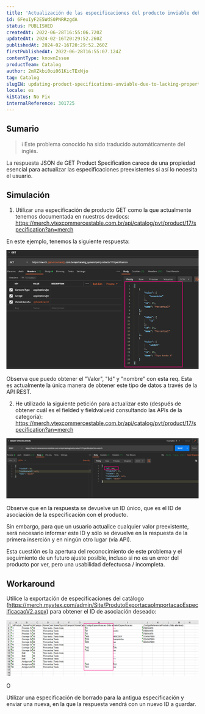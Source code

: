 ```yaml
---
title: 'Actualización de las especificaciones del producto inviable debido a la falta de propiedad en GET Resp. JSON'
id: 6FeuIyF2E5WdS0PNRRzgdA
status: PUBLISHED
createdAt: 2022-06-28T16:55:06.720Z
updatedAt: 2024-02-16T20:29:52.260Z
publishedAt: 2024-02-16T20:29:52.260Z
firstPublishedAt: 2022-06-28T16:55:07.124Z
contentType: knownIssue
productTeam: Catalog
author: 2mXZkbi0oi061KicTExNjo
tag: Catalog
slugEN: updating-product-specifications-unviable-due-to-lacking-property-on-get-resp-json
locale: es
kiStatus: No Fix
internalReference: 301725
---
```


## Sumario

>ℹ️ Este problema conocido ha sido traducido automáticamente del inglés.

La respuesta JSON de GET Product Specification carece de una propiedad esencial para actualizar las especificaciones preexistentes si así lo necesita el usuario.

## Simulación

1) Utilizar una especificación de producto GET como la que actualmente tenemos documentada en nuestros devdocs: https://merch.vtexcommercestable.com.br/api/catalog/pvt/product/17/specification?an=merch

En este ejemplo, tenemos la siguiente respuesta:

![](https://raw.githubusercontent.com/vtexdocs/known-issues/refs/heads/main/docs/es/known-issues/Catalog/actualizacion-de-las-especificaciones-del-producto-inviable-debido-a-la-falta-de-propiedad-en-get-resp-json_1.png)

Observa que puedo obtener el "Valor", "Id" y "nombre" con esta req. Esta es actualmente la única manera de obtener este tipo de datos a través de la API REST.

2) He utilizado la siguiente petición para actualizar esto (después de obtener cuál es el fielded y fieldvalueid consultando las APIs de la categoría): https://merch.vtexcommercestable.com.br/api/catalog/pvt/product/17/specification?an=merch

![](https://raw.githubusercontent.com/vtexdocs/known-issues/refs/heads/main/docs/es/known-issues/Catalog/actualizacion-de-las-especificaciones-del-producto-inviable-debido-a-la-falta-de-propiedad-en-get-resp-json_2.png)

Observe que en la respuesta se devuelve un ID único, que es el ID de asociación de la especificación con el producto.

Sin embargo, para que un usuario actualice cualquier valor preexistente, será necesario informar este ID y sólo se devuelve en la respuesta de la primera inserción y en ningún otro lugar (vía API).

Esta cuestión es la apertura del reconocimiento de este problema y el seguimiento de un futuro ajuste posible, incluso si no es un error del producto por ver, pero una usabilidad defectuosa / incompleta.

## Workaround

Utilice la exportación de especificaciones del catálogo (https://merch.myvtex.com/admin/Site/ProdutoExportacaoImportacaoEspecificacaoV2.aspx) para obtener el ID de asociación deseado:

![](https://raw.githubusercontent.com/vtexdocs/known-issues/refs/heads/main/docs/es/known-issues/Catalog/actualizacion-de-las-especificaciones-del-producto-inviable-debido-a-la-falta-de-propiedad-en-get-resp-json_3.png)

O

Utilizar una especificación de borrado para la antigua especificación y enviar una nueva, en la que la respuesta vendrá con un nuevo ID a guardar.

